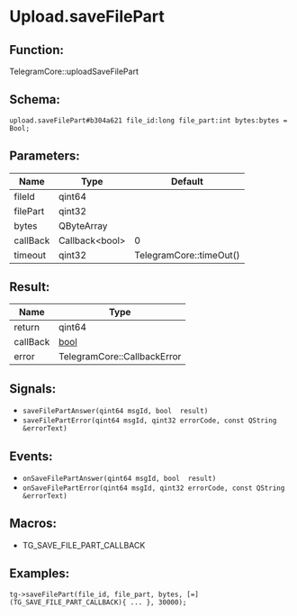 # Upload.saveFilePart

## Function:

TelegramCore::uploadSaveFilePart

## Schema:

`upload.saveFilePart#b304a621 file_id:long file_part:int bytes:bytes = Bool;`
## Parameters:

|Name|Type|Default|
|----|----|-------|
|fileId|qint64||
|filePart|qint32||
|bytes|QByteArray||
|callBack|Callback<bool\>|0|
|timeout|qint32|TelegramCore::timeOut()|

## Result:

|Name|Type|
|----|----|
|return|qint64|
|callBack|[bool](../../types/bool.md)|
|error|TelegramCore::CallbackError|

## Signals:

* `saveFilePartAnswer(qint64 msgId, bool  result)`
* `saveFilePartError(qint64 msgId, qint32 errorCode, const QString &errorText)`

## Events:

* `onSaveFilePartAnswer(qint64 msgId, bool  result)`
* `onSaveFilePartError(qint64 msgId, qint32 errorCode, const QString &errorText)`

## Macros:

* TG_SAVE_FILE_PART_CALLBACK

## Examples:

`tg->saveFilePart(file_id, file_part, bytes, [=](TG_SAVE_FILE_PART_CALLBACK){
    ...
}, 30000);`

